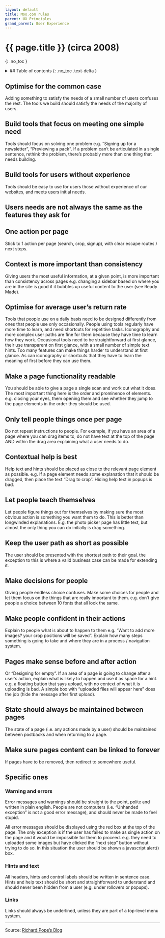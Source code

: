 ```yaml
---
layout: default
title: Moo.com rules 
parent: UX Principles
grand_parent: User Experience
---
```


# {{ page.title }} (circa 2008)
{: .no_toc }

<details markdown="block">
  
  <summary>
## Table of contents
{: .no_toc .text-delta }
  </summary>
  
- TOC
{:toc}

</details>

## Optimise for the common case
Adding something to satisfy the needs of a small number of users confuses the rest. The tools we build should satisfy the needs of the majority of users.

## Build tools that focus on meeting one simple need
Tools should focus on solving one problem e.g. “Signing up for a newsletter”, “Previewing a pack”. If a problem can’t be articulated in a single sentence, rethink the problem, there’s probably more than one thing that needs building.

## Build tools for users without experience
Tools should be easy to use for users those without experience of our websites, and meets users initial needs.

## Users needs are not always the same as the features they ask for

## One action per page
Stick to 1 action per page (search, crop, signup), with clear escape routes / next steps.

## Context is more important than consistency
Giving users the most useful information, at a given point, is more important than consistency across pages e.g. changing a sidebar based on where you are in the site is good if it bubbles up useful content to the user (see Ready Made).

## Optimise for average user’s return rate
Tools that people use on a daily basis need to be designed differently from ones that people use only occasionally.
People using tools regularly have more time to learn, and need shortcuts for repetitive tasks. Iconography and more complex user paths are fine for them because they have time to learn how they work.
Occasional tools need to be straightforward at first glance, their use transparent on first glance, with a small number of simple text hints.
Too many features can make things harder to understand at first glance. As can iconography or shortcuts that they have to learn the meaning of first before they can use them.

## Make a page functionality readable
You should be able to give a page a single scan and work out what it does. The most important thing here is the order and prominence of elements. e.g. closing your eyes, them opening them and see whether they jump to the page elements in the order they should be used.

## Only tell people things once per page
Do not repeat instructions to people. For example, if you have an area
of a page where you can drag items to, do not have text at the top of the page AND within the drag area explaining what a user needs to do.

## Contextual help is best
Help text and hints should be placed as close to the relevant page element as possible. e.g. If a page element needs some explanation
that it should be dragged, then place the text “Drag to crop”. Hiding help text in popups is bad.

## Let people teach themselves
Let people figure things out for themselves by making sure the most
obvious action is something you want them to do. This is better than longwinded explanations. E.g. the photo picker page has little text, but almost the only thing you can do initially is drag something.

## Keep the user path as short as possible
The user should be presented with the shortest path to their goal. the exception to this is where a valid business case can be made for extending it.

## Make decisions for people
Giving people endless choice confuses. Make some choices for people and let them focus on the things that are really important to them. e.g. don’t give people a choice between 10 fonts that all look the same.

## Make people confident in their actions
Explain to people what is about to happen to them e.g. “Want to add more images? your crop positions will be saved”. Explain how many steps something is going to take and where they are in a process / navigation system.

## Pages make sense before and after action
Or “Designing for empty”. If an area of a page is going to change after a user’s action, explain what is likely to happen and use it as space for a hint. e.g. a floating button that says upload, with no context of what it is uploading is bad. A simple box with “uploaded files will appear here” does the job (hide the message after first upload).

## State should always be maintained between pages
The state of a page (i.e. any actions made by a user) should be
maintained between postbacks and when returning to a page.

## Make sure pages content can be linked to forever
If pages have to be removed, then redirect to somewhere useful.

## Specific ones

### Warning and errors
Error messages and warnings should be straight to the point, polite and written in plain english. People are not computers (i.e. “Unhanded exception” is not a good error message), and should never be made to feel stupid.

All error messages should be displayed using the red box at the top of the page. The only exception is if the user has failed to make as single action on the page and it would be impossible for them to proceed. e.g. they need to uploaded some images but have clicked the “next step” button without trying to do so. In this situation the user should be shown a javascript alert() box.

### Hints and text
All headers, hints and control labels should be written in sentence case. Hints and help text should be short and straightforward to understand and should never been hidden from a user (e.g. under rollovers or popups).

### Links
Links should always be underlined, unless they are part of a top-level menu system.

---

Source: [Richard Pope’s Blog](https://richardpope.org/blog/2014/08/02/moo-ux-rules-circa-2008/)